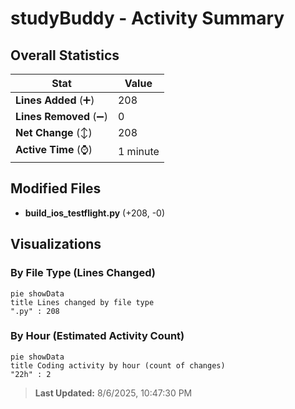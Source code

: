 # studyBuddy - Activity Summary 

## Overall Statistics

| Stat                   | Value                                                             |
| ---------------------- | ----------------------------------------------------------------- |
| **Lines Added** (➕)   | 208                                          |
| **Lines Removed** (➖) | 0                                        |
| **Net Change** (↕)    | 208                |
| **Active Time** (⌚)   | 1 minute |


## Modified Files
- **build_ios_testflight.py** (+208, -0)

## Visualizations

### By File Type (Lines Changed)

```mermaid
pie showData
title Lines changed by file type
".py" : 208
```

### By Hour (Estimated Activity Count)

```mermaid
pie showData
title Coding activity by hour (count of changes)
"22h" : 2
```


> **Last Updated:** 8/6/2025, 10:47:30 PM